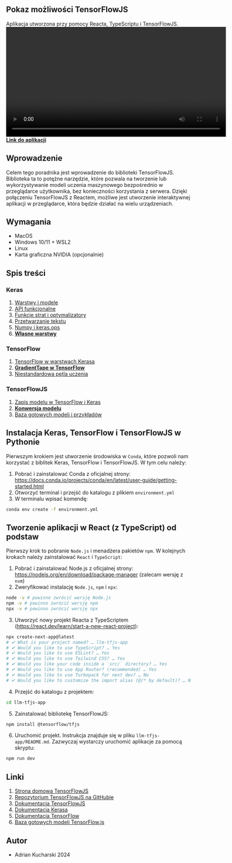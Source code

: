 ## Pokaz możliwości TensorFlowJS
Aplikacja utworzona przy pomocy Reacta, TypeScriptu i TensorFlowJS. 
<br/>
<video src="https://github.com/user-attachments/assets/d87ecc1d-c97e-4238-b705-cb82e037df97" width="600"></video>
<br/>
[__Link do aplikacji__](https://adriankucharski.github.io/gaugan-next-tensorflowjs/)

## Wprowadzenie
Celem tego poradnika jest wprowadzenie do biblioteki TensorFlowJS. Biblioteka ta to potężne narzędzie, które pozwala na tworzenie lub wykorzystywanie modeli uczenia maszynowego bezpośrednio w przeglądarce użytkownika, bez konieczności korzystania z serwera. Dzięki połączeniu TensorFlowJS z Reactem, możliwe jest utworzenie interaktywnej aplikacji w przeglądarce, która będzie działać na wielu urządzeniach. 

## Wymagania
- MacOS
- Windows 10/11 + WSL2
- Linux
- Karta graficzna NVIDIA (opcjonalnie)

## Spis treści
### Keras
1. [Warstwy i modele](keras-tutorial/1.%20Warstwy%20i%20modele.ipynb)
2. [API funkcjonalne](keras-tutorial/2.%20API%20funkcjonalne.ipynb)
3. [Funkcje strat i optymalizatory](keras-tutorial/3.%20Funkcje%20strat%20i%20optymalizatory.ipynb)
4. [Przetwarzanie tekstu](keras-tutorial/4.%20Przetwarzanie%20tekstu.ipynb)
5. [Numpy i keras.ops](keras-tutorial/5.%20Numpy%20i%20keras.ops.ipynb)
6. [__Własne warstwy__](keras-tutorial/6.%20Własne%20warstwy.ipynb)

### TensorFlow
1. [TensorFlow w warstwach Kerasa](tensorflow-tutorial/1.%20TensorFlow%20w%20warstwach%20Kerasa.ipynb)
2. [__GradientTape w TensorFlow__](tensorflow-tutorial/2.%20GradientTape%20w%20TensorFlow.ipynb)
3. [Niestandardowa pętla uczenia](tensorflow-tutorial/3.%20Niestandardowa%20pętla%20uczenia.ipynb)

### TensorFlowJS
1. [Zapis modelu w TensorFlow i Keras](tensorflowjs-tutorial/1.%20Zapis%20modelu%20w%20TensorFlow%20i%20Keras.ipynb)
2. [__Konwersja modelu__](tensorflowjs-tutorial/2.%20Konwersja%20modelu.ipynb)
3. [Baza gotowych modeli i przykładów](https://www.tensorflow.org/js/models)

## Instalacja Keras, TensorFlow i TensorFlowJS w Pythonie
Pierwszym krokiem jest utworzenie środowiska w `Conda`, które pozwoli nam korzystać z biblitek Keras, TensorFlow i TensorFlowJS. W tym celu należy:
1. Pobrać i zainstalować Conda z oficjalnej strony: https://docs.conda.io/projects/conda/en/latest/user-guide/getting-started.html
2. Otworzyć terminal i przejść do katalogu z plikiem `environment.yml`
3. W terminalu wpisać komendę:
```bash
conda env create -f environment.yml
```

## Tworzenie aplikacji w React (z TypeScript) od podstaw
Pierwszy krok to pobranie `Node.js` i menadżera pakietów `npm`. W kolejnych krokach należy zainstalować `React` i `TypeScript`:
1. Pobrać i zainstalować Node.js z oficjalnej strony: https://nodejs.org/en/download/package-manager (zalecam wersję z `nvm`)
2. Zweryfikować instalację `Node.js`, `npm` i `npx`:
```bash
node -v # powinno zwrócić wersję Node.js
npm -v # powinno zwrócić wersję npm
npx -v # powinno zwrócić wersję npx
```
3. Utworzyć nowy projekt Reacta z TypeScriptem (https://react.dev/learn/start-a-new-react-project):
```bash
npx create-next-app@latest
# ✔ What is your project named? … llm-tfjs-app
# ✔ Would you like to use TypeScript? … Yes
# ✔ Would you like to use ESLint? … Yes
# ✔ Would you like to use Tailwind CSS? … Yes
# ✔ Would you like your code inside a `src/` directory? … Yes
# ✔ Would you like to use App Router? (recommended) … Yes
# ✔ Would you like to use Turbopack for next dev? … No
# ✔ Would you like to customize the import alias (@/* by default)? … No
```
4. Przejść do katalogu z projektem:
```bash
cd llm-tfjs-app
```
5. Zainstalować bibliotekę TensorFlowJS:
```bash
npm install @tensorflow/tfjs
```
6. Uruchomić projekt. Instrukcja znajduje się w pliku `llm-tfjs-app/README.md`. Zazwyczaj wystarczy uruchomić aplikacje za pomocą skryptu:
```bash
npm run dev
```




## Linki
1. [Strona domowa TensorFlowJS](https://www.tensorflow.org/js)
2. [Repozytorium TensorFlowJS na GitHubie](https://github.com/tensorflow/tfjs)
3. [Dokumentacja TensorFlowJS](https://js.tensorflow.org/api/latest/)
4. [Dokumentacja Kerasa](https://keras.io/api/)
5. [Dokumentacja TensorFlow](https://www.tensorflow.org/api_docs/python/tf)
3. [Baza gotowych modeli TensorFlow.js](https://www.tensorflow.org/js/models)


## Autor
- Adrian Kucharski 2024